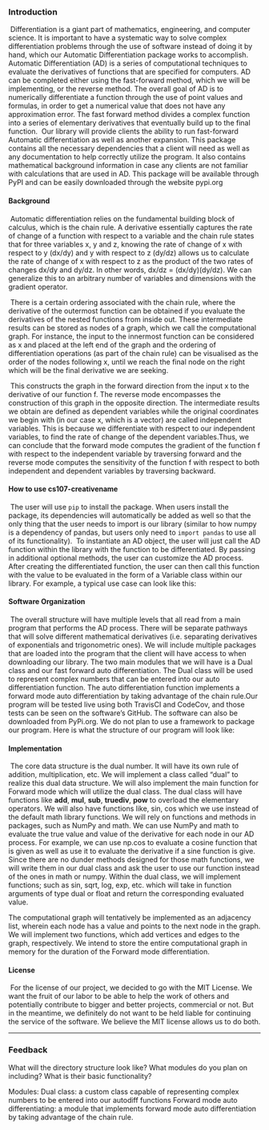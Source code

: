 ### Introduction
​    Differentiation is a giant part of mathematics, engineering, and computer science. It is important to have a systematic way to solve complex differentiation problems through the use of software instead of doing it by hand, which our Automatic Differentiation package works to accomplish. Automatic Differentiation (AD) is a series of computational techniques to evaluate the derivatives of functions that are specified for computers. AD can be completed either using the fast-forward method, which we will be implementing, or the reverse method. The overall goal of AD is to numerically differentiate a function through the use of point values and formulas, in order to get a numerical value that does not have any approximation error. The fast forward method divides a complex function into a series of elementary derivatives that eventually build up to the final function.
​    Our library will provide clients the ability to run fast-forward Automatic differentiation as well as another expansion. This package contains all the necessary dependencies that a client will need as well as any documentation to help correctly utilize the program. It also contains mathematical background information in case any clients are not familiar with calculations that are used in AD. This package will be available through PyPI and can be easily downloaded through the website pypi.org

#### Background

​    Automatic differentiation relies on the fundamental building block of calculus, which is the chain rule. A derivative essentially captures the rate of change of a function with respect to a variable and the chain rule states that for three variables x, y and z, knowing the rate of change of x with respect to y (dx/dy) and y with respect to z (dy/dz) allows us to calculate the rate of change of x with respect to z as the product of the two rates of changes dx/dy and dy/dz. In other words, dx/dz = (dx/dy)(dy/dz). We can generalize this to an arbitrary number of variables and dimensions with the gradient operator.

​    There is a certain ordering associated with the chain rule, where the derivative of the outermost function can be obtained if you evaluate the derivatives of the nested functions from inside out. These intermediate results can be stored as nodes of a graph, which we call the computational graph. For instance, the input to the innermost function can be considered as x and placed at the left end of the graph and the ordering of differentiation operations (as part of the chain rule) can be visualised as the order of the nodes following x, until we reach the final node on the right which will be the final derivative we are seeking.

​     This constructs the graph in the forward direction from the input x to the derivative of our function f. The reverse mode encompasses the construction of this graph in the opposite direction. The intermediate results we obtain are defined as dependent variables while the original coordinates we begin with (in our case x, which is a vector) are called independent variables. This is because we differentiate with respect to our independent variables, to find the rate of change of the dependent variables.Thus, we can conclude that the forward mode computes the gradient of the function f with respect to the independent variable by traversing forward and the reverse mode computes the sensitivity of the function f with respect to both independent and dependent variables by traversing backward.

#### How to use cs107-creativename

​    The user will use `pip` to install the package. When users install the package, its dependencies will automatically be added as well so that the only thing that the user needs to import is our library (similar to how numpy is a dependency of pandas, but users only need to `import pandas` to use all of its functionality).
​    To instantiate an AD object, the user will just call the AD function within the library with the function to be differentiated. By passing in additional optional methods, the user can customize the AD process. After creating the differentiated function, the user can then call this function with the value to be evaluated in the form of a Variable class within our library. For example, a typical use case can look like this:




#### Software Organization

​    The overall structure will have multiple levels that all read from a main program that performs the AD process. There will be separate pathways that will solve different mathematical derivatives (i.e. separating derivatives of exponentials and trigonometric ones). We will include multiple packages that are loaded into the program that the client will have access to when downloading our library. The two main modules that we will have is a Dual class and our fast forward auto differentiation. The Dual class will be used to represent complex numbers that can be entered into our auto differentiation function. The auto differentiation function implements a forward mode auto differentiation by taking advantage of the chain rule.Our program will be tested live using both TravisCI and CodeCov, and those tests can be seen on the software’s GitHub. The software can also be downloaded from PyPi.org. We do not plan to use a framework to package our program. 
Here is what the structure of our program will look like:




#### Implementation

​    The core data structure is the dual number. It will have its own rule of addition, multiplication, etc. We will implement a class called “dual” to realize this dual data structure. We will also implement the main function for Forward mode which will utilize the dual class. The dual class will have functions like __add__, __mul__, __sub__, __truediv__, __pow__ to overload the elementary operators. We will also have functions like, sin, cos which we use instead of the default math library functions. We will rely on functions and methods in packages, such as NumPy and math. We can use NumPy and math to evaluate the true value and value of the derivative for each node in our AD process. For example, we can use np.cos to evaluate a cosine function that is given as well as use it to evaluate the derivative if a sine function is give. Since there are no dunder methods designed for those math functions, we will write them in our dual class and ask the user to use our function instead of the ones in math or numpy. Within the dual class, we will implement functions; such as sin, sqrt, log, exp, etc. which will take in function arguments of type dual or float and return the corresponding evaluated value.

The computational graph will tentatively be implemented as an adjacency list, wherein each node has a value and points to the next node in the graph. We will implement two functions, which add vertices and edges to the graph, respectively. We intend to store the entire computational graph in memory for the duration of the Forward mode differentiation.  

#### License

​    For the license of our project, we decided to go with the MIT License. We want the fruit of our labor to be able to help the work of others and potentially contribute to bigger and better projects, commercial or not. But in the meantime, we definitely do not want to be held liable for continuing the service of the software. We believe the MIT license allows us to do both.





-------------------------------------------------------------------------------------------------------------------------------
### Feedback
What will the directory structure look like?
What modules do you plan on including? What is their basic functionality?

Modules: 
Dual class: a custom class capable of representing complex numbers to be entered into our autodiff functions
Forward mode auto differentiating: a module that implements forward mode auto differentiation by taking advantage of the chain rule. 



